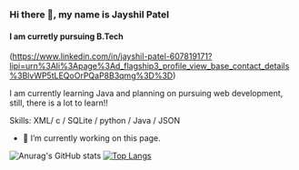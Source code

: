 ### Hi there 👋, my name is Jayshil Patel
#### I am curretly pursuing B.Tech 
(https://www.linkedin.com/in/jayshil-patel-607819171?lipi=urn%3Ali%3Apage%3Ad_flagship3_profile_view_base_contact_details%3BlvWP5tLEQoOrPQaP8B3qmg%3D%3D)

I am currently learning Java and planning on pursuing web development, still, there is a lot to learn!!

Skills: XML/ c / SQLite / python / Java / JSON

- 🔭 I’m currently working on this page. 






![Anurag's GitHub stats](https://github-readme-stats.vercel.app/api?username=Jayshil-Patel&show_icons=true&theme=synthwave)
[![Top Langs](https://github-readme-stats.vercel.app/api/top-langs/?username=Jayshil-Patel)](https://github.com/anuraghazra/github-readme-stats)
